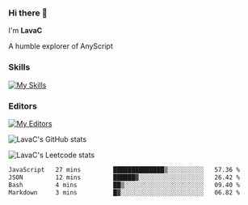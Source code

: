 ### Hi there 👋
I'm **LavaC**

A humble explorer of AnyScript

### Skills
[![My Skills](https://skillicons.dev/icons?i=js,ts,vue,nodejs,nuxtjs,astro,solidjs,tailwind)](https://skillicons.dev)

### Editors
[![My Editors](https://skillicons.dev/icons?i=neovim,vscode)](https://skillicons.dev)

![LavaC's GitHub stats](https://github-readme-stats.vercel.app/api?username=LavaCxx&show_icons=true&theme=synthwave)

![LavaC's Leetcode stats](https://leetcard.jacoblin.cool/LavaC?theme=nord&font=Amiko&ext=activity&site=cn)

<!--START_SECTION:waka-->

```txt
JavaScript   27 mins         ██████████████▒░░░░░░░░░░   57.36 %
JSON         12 mins         ██████▓░░░░░░░░░░░░░░░░░░   26.42 %
Bash         4 mins          ██▒░░░░░░░░░░░░░░░░░░░░░░   09.40 %
Markdown     3 mins          █▓░░░░░░░░░░░░░░░░░░░░░░░   06.82 %
```

<!--END_SECTION:waka-->
